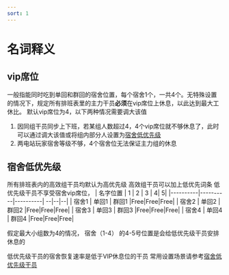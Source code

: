 ```yaml
---
sort: 1
---
```

# 名词释义

## vip席位
一般指能同时吃到单回和群回的宿舍位置，每个宿舍1个，一共4个。无特殊设置的情况下，规定所有排班表里的主力干员**必须**在vip席位上休息，以此达到最大工休比。
默认vip席位为4，以下两种情况需要调大该值
1. 因同组干员同步上下班，若某组人数超过4，4个vip席位就不够休息了，此时可以通过调大该值或将组内部分人设置为[宿舍低优先级](./1.explanation.html#宿舍低优先级)
2. 两电站玩家宿舍等级不够，4个宿舍位无法保证主力组的休息

## 宿舍低优先级
所有排班表内的高效组干员均默认为高优先级
高效组干员可以加上低优先词条
低优先级干员不享受宿舍vip席位，
| 名字位置 | 1 | 2 | 3 | 4| 5|
|----------|----------|----------| --|--|--|
| 宿舍1   | 单回1 | 群回1  |Free|Free|Free|
| 宿舍2   | 单回2 | 群回2  |Free|Free|Free|
| 宿舍3   | 单回3 | 群回3 |Free|Free|Free|
| 宿舍4   | 单回4 | 群回4  |Free|Free|Free|


假定最大小组数为4的情况，
宿舍（1-4） 的4-5号位置是会给低优先级干员安排休息的

低优先级干员的宿舍恢复速率是低于VIP休息位的干员
常用设置场景请参考[宿舍低优先级干员](../conf/2.advancedSettings.html#宿舍低优先级干员)
